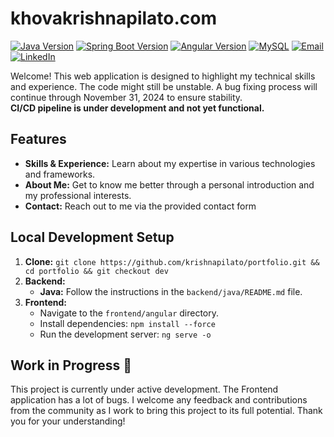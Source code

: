 # khovakrishnapilato.com

[![Java Version](https://img.shields.io/badge/Java-21.0.5-blue?style=flat&logo=java)](https://www.oracle.com/java/technologies/downloads/#java21)
[![Spring Boot Version](https://img.shields.io/badge/Spring%20Boot-3.3.4-brightgreen?style=flat&logo=spring-boot)](https://spring.io/projects/spring-boot)
[![Angular Version](https://img.shields.io/badge/Angular-18.2.9-red?style=flat&logo=angular)](https://angular.dev/overview)
[![MySQL](https://img.shields.io/badge/MySQL-9.1.0-blue?style=flat&logo=mysql)](https://dev.mysql.com/downloads/mysql)
[![Email](https://img.shields.io/badge/Email-white?style=flat&logo=gmail)](mailto:krishnak.pilato@gmail.com)
[![LinkedIn](https://img.shields.io/badge/LinkedIn-blue?style=flat&logo=linkedin)](https://www.linkedin.com/in/khovakrishnapilato)

Welcome! This web application is designed to highlight my technical skills and experience. The code might still be unstable. A bug fixing process will continue through November 31, 2024 to ensure stability.  
**CI/CD pipeline is under development and not yet functional.**

## Features

* **Skills & Experience:** Learn about my expertise in various technologies and frameworks.
* **About Me:** Get to know me better through a personal introduction and my professional interests.
* **Contact:** Reach out to me via the provided contact form

## Local Development Setup

1. **Clone:** `git clone https://github.com/krishnapilato/portfolio.git && cd portfolio && git checkout dev`
2. **Backend:**
   * **Java:** Follow the instructions in the `backend/java/README.md` file.
3. **Frontend:**
   * Navigate to the `frontend/angular` directory.
   * Install dependencies: `npm install --force`
   * Run the development server: `ng serve -o`

## Work in Progress 🔨

This project is currently under active development. The Frontend application has a lot of bugs.
I welcome any feedback and contributions from the community as I work to bring this project to its full potential. Thank you for your understanding!
